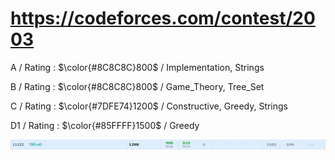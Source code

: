 # https://codeforces.com/contest/2003 

A / Rating : $\color{#8C8C8C}800$ / Implementation, Strings

B / Rating : $\color{#8C8C8C}800$ / Game_Theory, Tree_Set

C / Rating : $\color{#7DFE74}1200$ / Constructive, Greedy, Strings

D1 / Rating : $\color{#85FFFF}1500$ / Greedy

![My Image](https://github.com/kss418/Codeforces/blob/main/Images/967.png)
